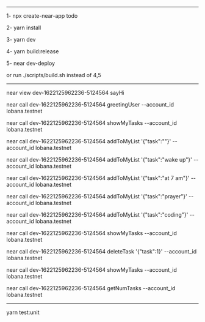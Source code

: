*************************************************

1- npx create-near-app todo

2- yarn install

3- yarn dev

4- yarn build:release

5- near dev-deploy 


or run ./scripts/build.sh instead of 4,5



*************************************************

near view dev-1622125962236-5124564 sayHi

near call dev-1622125962236-5124564 greetingUser --account_id lobana.testnet 

near call dev-1622125962236-5124564 showMyTasks --account_id lobana.testnet 

near call dev-1622125962236-5124564 addToMyList '{"task":""}' --account_id lobana.testnet

near call dev-1622125962236-5124564 addToMyList '{"task":"wake up"}' --account_id lobana.testnet

near call dev-1622125962236-5124564 addToMyList '{"task":"at 7 am"}' --account_id lobana.testnet

near call dev-1622125962236-5124564 addToMyList '{"task":"prayer"}' --account_id lobana.testnet

near call dev-1622125962236-5124564 addToMyList '{"task":"coding"}' --account_id lobana.testnet

near call dev-1622125962236-5124564 showMyTasks --account_id lobana.testnet 

near call dev-1622125962236-5124564 deleteTask '{"task":1}' --account_id lobana.testnet

near call dev-1622125962236-5124564 showMyTasks --account_id lobana.testnet 

near call dev-1622125962236-5124564 getNumTasks --account_id lobana.testnet 



--------------------------------------------------------------------------------------------

yarn test:unit